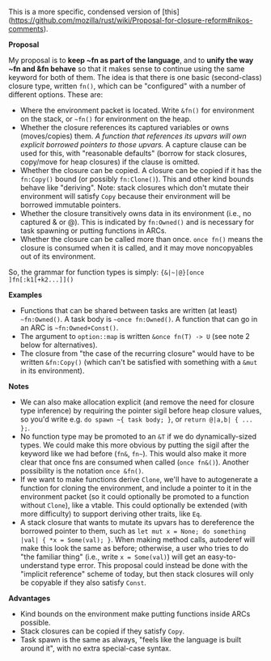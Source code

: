This is a more specific, condensed version of [this] (https://github.com/mozilla/rust/wiki/Proposal-for-closure-reform#nikos-comments).

**Proposal**

My proposal is to **keep ~fn as part of the language**, and to **unify the way ~fn and &fn behave** so that it makes sense to continue using the same keyword for both of them. The idea is that there is one basic (second-class) closure type, written ```fn()```, which can be "configured" with a number of different options. These are:

* Where the environment packet is located. Write ```&fn()``` for environment on the stack, or ```~fn()``` for environment on the heap.
* Whether the closure references its captured variables or owns (moves/copies) them. *A function that references its upvars will own explicit borrowed pointers to those upvars.* A capture clause can be used for this, with "reasonable defaults" (borrow for stack closures, copy/move for heap closures) if the clause is omitted.
* Whether the closure can be copied. A closure can be copied if it has the ```fn:Copy()``` bound (or possibly ```fn:Clone()```). This and other kind bounds behave like "deriving". Note: stack closures which don't mutate their environment will satisfy ```Copy``` because their environment will be borrowed immutable pointers.
* Whether the closure transitively owns data in its environment (i.e., no captured & or @). This is indicated by ```fn:Owned()``` and is necessary for task spawning or putting functions in ARCs.
* Whether the closure can be called more than once. ```once fn()``` means the closure is consumed when it is called, and it may move noncopyables out of its environment.

So, the grammar for function types is simply: ```{&|~|@}[once ]fn[:k1[+k2...]]()```

**Examples**

* Functions that can be shared between tasks are written (at least) ```~fn:Owned()```. A task body is ```~once fn:Owned()```. A function that can go in an ARC is ```~fn:Owned+Const()```.
* The argument to ```option::map``` is written ```&once fn(T) -> U``` (see note 2 below for alternatives).
* The closure from "the case of the recurring closure" would have to be written ```&fn:Copy()``` (which can't be satisfied with something with a ```&mut``` in its environment).

**Notes**

* We can also make allocation explicit (and remove the need for closure type inference) by requiring the pointer sigil before heap closure values, so you'd write e.g. ```do spawn ~{ task body; }```, or ```return @|a,b| { ... };```.
* No function type may be promoted to an ```&T``` if we do dynamically-sized types. We could make this more obvious by putting the sigil after the keyword like we had before (```fn&```, ```fn~```). This would also make it more clear that once fns are consumed when called (```once fn&()```). Another possibility is the notation ```once &fn()```.
* If we want to make functions derive ```Clone```, we'll have to autogenerate a function for cloning the environment, and include a pointer to it in the environment packet (so it could optionally be promoted to a function without ```Clone```), like a vtable. This could optionally be extended (with more difficulty) to support deriving other traits, like ```Eq```.
* A stack closure that wants to mutate its upvars has to dereference the borrowed pointer to them, such as ```let mut x = None; do something |val| { *x = Some(val); }```. When making method calls, autoderef will make this look the same as before; otherwise, a user who tries to do "the familiar thing" (i.e., write ```x = Some(val)```) will get an easy-to-understand type error. This proposal could instead be done with the "implicit reference" scheme of today, but then stack closures will only be copyable if they also satisfy ```Const```.

**Advantages**

* Kind bounds on the environment make putting functions inside ARCs possible.
* Stack closures can be copied if they satisfy ```Copy```.
* Task spawn is the same as always, "feels like the language is built around it", with no extra special-case syntax.